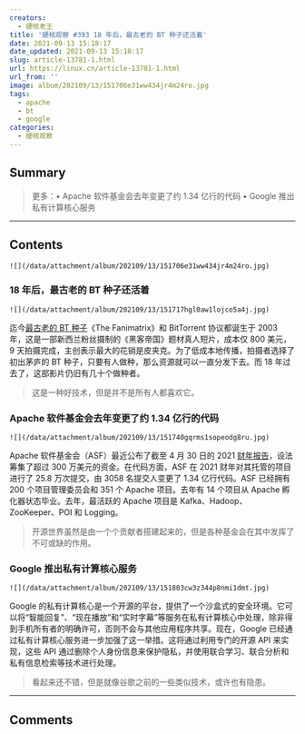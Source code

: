 ```yaml
---
creators:
  - 硬核老王
title: '硬核观察 #393 18 年后，最古老的 BT 种子还活着'
date: 2021-09-13 15:18:17
date_updated: 2021-09-13 15:18:17
slug: article-13781-1.html
url: https://linux.cn/article-13781-1.html
url_from: ''
image: album/202109/13/151706e31ww434jr4m24ro.jpg
tags:
  - apache
  - bt
  - google
categories:
  - 硬核观察
---
```


## Summary

> 更多：• Apache 软件基金会去年变更了约 1.34 亿行的代码 • Google 推出私有计算核心服务

***

<!-- more -->

## Contents

`![](/data/attachment/album/202109/13/151706e31ww434jr4m24ro.jpg)`

### 18 年后，最古老的 BT 种子还活着

`![](/data/attachment/album/202109/13/151717hgl0aw1lojco5a4j.jpg)`

迄今[最古老的 BT 种子](https://torrentfreak.com/the-worlds-oldest-active-torrent-turns-18-210912/)《The Fanimatrix》和 BitTorrent 协议都诞生于 2003 年，这是一部新西兰粉丝摄制的《黑客帝国》题材真人短片，成本仅 800 美元，9 天拍摄完成，主创表示最大的花销是皮夹克。为了低成本地传播，拍摄者选择了初出茅庐的 BT 种子，只要有人做种，那么资源就可以一直分发下去。而 18 年过去了，这部影片仍旧有几十个做种者。

> 
> 这是一种好技术，但是并不是所有人都喜欢它。
> 
> 
> 

### Apache 软件基金会去年变更了约 1.34 亿行的代码

`![](/data/attachment/album/202109/13/151740gqrms1sopeodg8ru.jpg)`

Apache 软件基金会（ASF）最近公布了截至 4 月 30 日的 2021 [财年报告](https://blogs.apache.org/foundation/entry/the-apache-software-foundation-announces78)，设法筹集了超过 300 万美元的资金。在代码方面，ASF 在 2021 财年对其托管的项目进行了 25.8 万次提交，由 3058 名提交人变更了 1.34 亿行代码。ASF 已经拥有 200 个项目管理委员会和 351 个 Apache 项目。去年有 14 个项目从 Apache 孵化器状态毕业。去年，最活跃的 Apache 项目是 Kafka、Hadoop、ZooKeeper、POI 和 Logging。

> 
> 开源世界虽然是由一个个贡献者搭建起来的，但是各种基金会在其中发挥了不可或缺的作用。
> 
> 
> 

### Google 推出私有计算核心服务

`![](/data/attachment/album/202109/13/151803cw3z344p8nmi1dmt.jpg)`

Google 的私有计算核心是一个开源的平台，提供了一个沙盒式的安全环境。它可以将“智能回复”、“现在播放”和“实时字幕”等服务在私有计算核心中处理，除非得到手机所有者的明确许可，否则不会与其他应用程序共享。现在，Google 已经通过私有计算核心服务进一步加强了这一举措。这将通过利用专门的开源 API 来实现，这些 API 通过删除个人身份信息来保护隐私，并使用联合学习、联合分析和私有信息检索等技术进行处理。

> 
> 看起来还不错，但是就像谷歌之前的一些类似技术，或许也有隐患。
> 
> 
>

***

## Comments
